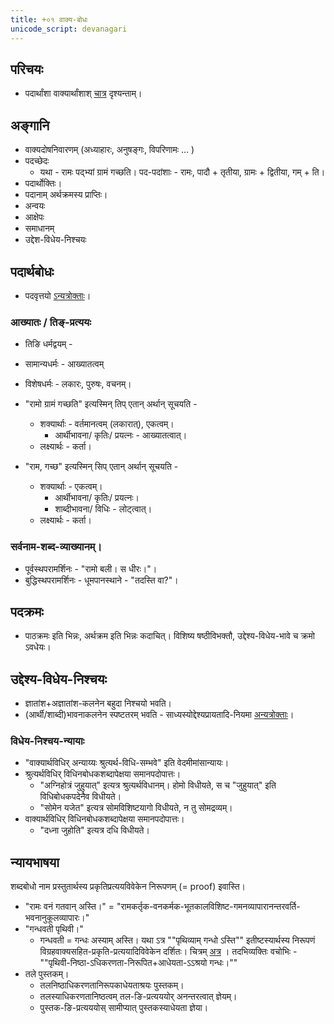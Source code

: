 ```yaml
---
title: +०१ वाक्य-बोधः
unicode_script: devanagari
---
```


## परिचयः
- पदार्थांशा वाक्यार्थांशाश् [चात्र](../00-arthAMshAH/) दृश्यन्ताम्।

## अङ्गानि
- वाक्यदोषनिवारणम् (अध्याहारः, अनुषङ्गः, विपरिणामः … )
- पदच्छेदः
    - यथा - रामः पद्भ्यां ग्रामं गच्छति। पद-पदांशाः - रामः, पादौ + तृतीया, ग्रामः + द्वितीया, गम् + ति। 
- पदार्थोक्तिः।
- पदानाम् अर्थक्रमस्य प्राप्तिः।
- अन्वयः
- आक्षेपः
- समाधानम्
- उद्देश-विधेय-निश्चयः

## पदार्थबोधः
- पदवृत्तयो [ऽन्यत्रोक्ताः](../00-arthAMshAH/pada-vRttiH/)।

### आख्यातः / तिङ्-प्रत्ययः
- तिङि धर्मद्वयम् - 
 - सामान्यधर्मः - आख्यातत्वम् 
 - विशेषधर्मः - लकारः, पुरुषः, वचनम्।

- "रामो ग्रामं गच्छति" इत्यस्मिन् तिप् एतान् अर्थान् सूचयति -
  - शक्यार्थाः - वर्तमानत्वम् (लकारात्), एकत्वम्।
    - आर्थीभावना/ कृतिः/ प्रयत्नः - आख्यातत्वात्।
  - लक्ष्यार्थः - कर्ता।
- "राम, गच्छ" इत्यस्मिन् सिप् एतान् अर्थान् सूचयति -
  - शक्यार्थाः - एकत्वम्।
      - आर्थीभावना/ कृतिः/ प्रयत्नः।
      - शाब्दीभावना/ विधिः - लोट्त्वात्।
  - लक्ष्यार्थः - कर्ता।


### सर्वनाम-शब्द-व्याख्यानम्।
- पूर्वस्थपरामर्शिनः - "रामो बली। स धीरः।"। 
- बुद्धिस्थपरामर्शिनः - धूमपानस्थाने - "तदस्ति वा?"।

## पदक्रमः
- पाठक्रमः इति भिन्नः, अर्थक्रम इति भिन्नः कदाचित्। विशिष्य षष्ठीविभक्तौ, उद्देश्य-विधेय-भावे च क्रमो ऽवधेयः।

## उद्देश्य-विधेय-निश्चयः
- ज्ञातांश+अज्ञातांश-कलनेन बहुदा निश्चयो भवति।
- (आर्थी/शाब्दी)भावनाकलनेन स्पष्टतरम् भवति - साध्यस्योद्देश्यप्रायतादि-नियमा [अन्यत्रोक्ताः](../)।

### विधेय-निश्चय-न्यायाः
- "वाक्यार्थविधिर् अन्याय्यः श्रुत्यर्थ-विधि-सम्भवे" इति वेदमीमांसान्यायः। 
- श्रुत्यर्थविधिर् विधिनबोधकशब्दापेक्षया समानपदोपात्तः।
  - "अग्निहोत्रं जुहुयात्" इत्यत्र श्रुत्यर्थविधानम्। होमो विधीयते, स च "जुहुयात्" इति विधिबोधकपदेनैव विधीयते।
  - "सोमेन यजेत" इत्यत्र सोमविशिष्टयागो विधीयते, न तु सोमद्रव्यम्।
- वाक्यार्थविधिर् विधिनबोधकशब्दापेक्षया समानपदोपात्तः।
  - "दध्ना जुहोति" इत्यत्र दधि विधीयते।


## न्यायभाषया
शब्दबोधो नाम प्रस्तुतार्थस्य प्रकृतिप्रत्ययविवेकेन निरूपणम् (= proof) इवास्ति। 

- "रामः वनं गतवान् अस्ति।" = "रामकर्तृक-वनकर्मक-भूतकालविशिष्ट-गमनव्यापारानन्तरवर्ति-भवनानुकूलव्यापारः।"
- "गन्धवती पृथिवी।"
  - गन्धवती = गन्धः अस्याम् अस्ति। यथा ऽत्र ""पृथिव्याम् गन्धो ऽस्ति"" इतीष्टस्यार्थस्य निरूपणं विग्रहवाक्यसहित-प्रकृति-प्रत्ययादिविवेकेन दर्शितः। चित्रम् [अत्र](http://i.imgur.com/m0a8Ast.png) । तदभिव्यक्तिः वचोभिः - ""पृथिवी-निष्ठा-ऽधिकरणता-निरूपित+आधेयता-ऽऽश्रयो गन्धः।""
- तले पुस्तकम्। 
  - तलनिष्ठाधिकरणतानिरूपकाधेयताश्रयः पुस्तकम्।
  - तलस्याधिकरणतानिष्ठत्वम् तल-ङि-प्रत्यययोर् अनन्तरत्वात् ज्ञेयम्। 
  - पुस्तक-ङि-प्रत्यययोस् सामीप्यात्  पुस्तकस्याधेयता ज्ञेया।
